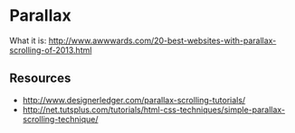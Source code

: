 # Parallax

What it is: http://www.awwwards.com/20-best-websites-with-parallax-scrolling-of-2013.html

## Resources

- http://www.designerledger.com/parallax-scrolling-tutorials/
- http://net.tutsplus.com/tutorials/html-css-techniques/simple-parallax-scrolling-technique/